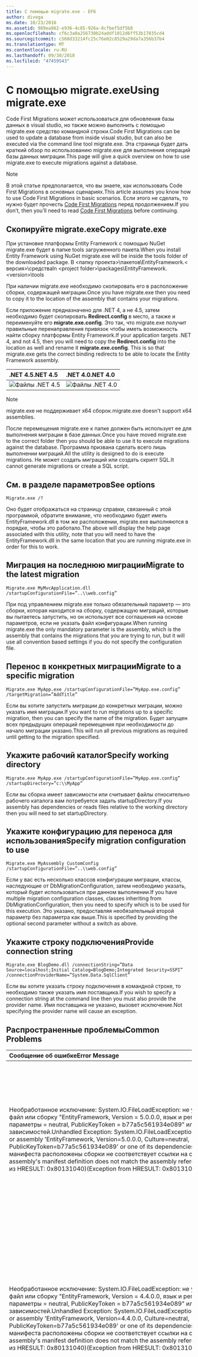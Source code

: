 ```yaml
---
title: С помощью migrate.exe - EF6
author: divega
ms.date: 10/23/2016
ms.assetid: 989ea862-e936-4c85-926a-8cfbef5df5b8
ms.openlocfilehash: cf6c3a0a256730b24addf1012d6ff53b17035cd4
ms.sourcegitcommit: c568d33214fc25c76e02c8529a29da7a356b37b4
ms.translationtype: MT
ms.contentlocale: ru-RU
ms.lasthandoff: 09/30/2018
ms.locfileid: "47459543"
---
```

# <a name="using-migrateexe"></a><span data-ttu-id="f1007-102">С помощью migrate.exe</span><span class="sxs-lookup"><span data-stu-id="f1007-102">Using migrate.exe</span></span>
<span data-ttu-id="f1007-103">Code First Migrations может использоваться для обновления базы данных в visual studio, но также можно выполнить с помощью migrate.exe средство командной строки.</span><span class="sxs-lookup"><span data-stu-id="f1007-103">Code First Migrations can be used to update a database from inside visual studio, but can also be executed via the command line tool migrate.exe.</span></span> <span data-ttu-id="f1007-104">Эта страница будет дать краткий обзор по использованию migrate.exe для выполнения операций базы данных миграции.</span><span class="sxs-lookup"><span data-stu-id="f1007-104">This page will give a quick overview on how to use migrate.exe to execute migrations against a database.</span></span>

> [!NOTE]
> <span data-ttu-id="f1007-105">В этой статье предполагается, что вы знаете, как использовать Code First Migrations в основных сценариях.</span><span class="sxs-lookup"><span data-stu-id="f1007-105">This article assumes you know how to use Code First Migrations in basic scenarios.</span></span> <span data-ttu-id="f1007-106">Если этого не сделать, то нужно будет прочесть [Code First Migrations](~/ef6/modeling/code-first/migrations/index.md) перед продолжением.</span><span class="sxs-lookup"><span data-stu-id="f1007-106">If you don’t, then you’ll need to read [Code First Migrations](~/ef6/modeling/code-first/migrations/index.md) before continuing.</span></span>

## <a name="copy-migrateexe"></a><span data-ttu-id="f1007-107">Скопируйте migrate.exe</span><span class="sxs-lookup"><span data-stu-id="f1007-107">Copy migrate.exe</span></span>

<span data-ttu-id="f1007-108">При установке платформы Entity Framework с помощью NuGet migrate.exe будет в папке tools загруженного пакета.</span><span class="sxs-lookup"><span data-stu-id="f1007-108">When you install Entity Framework using NuGet migrate.exe will be inside the tools folder of the downloaded package.</span></span> <span data-ttu-id="f1007-109">В &lt;папку проекта&gt;\\пакетов\\EntityFramework.&lt; версия&gt;\\средства</span><span class="sxs-lookup"><span data-stu-id="f1007-109">In &lt;project folder&gt;\\packages\\EntityFramework.&lt;version&gt;\\tools</span></span>

<span data-ttu-id="f1007-110">При наличии migrate.exe необходимо скопировать его в расположение сборки, содержащей миграции.</span><span class="sxs-lookup"><span data-stu-id="f1007-110">Once you have migrate.exe then you need to copy it to the location of the assembly that contains your migrations.</span></span>

<span data-ttu-id="f1007-111">Если приложение предназначено для .NET 4, а не 4.5, затем необходимо будет скопировать **Redirect.config** в место, а также и переименуйте его **migrate.exe.config**. Это так, что migrate.exe получит правильные перенаправления привязок чтобы иметь возможность найти сборку платформы Entity Framework.</span><span class="sxs-lookup"><span data-stu-id="f1007-111">If your application targets .NET 4, and not 4.5, then you will need to copy the **Redirect.config** into the location as well and rename it **migrate.exe.config**. This is so that migrate.exe gets the correct binding redirects to be able to locate the Entity Framework assembly.</span></span>

| <span data-ttu-id="f1007-112">.NET 4.5</span><span class="sxs-lookup"><span data-stu-id="f1007-112">.NET 4.5</span></span>                                      | <span data-ttu-id="f1007-113">.NET 4.0</span><span class="sxs-lookup"><span data-stu-id="f1007-113">.NET 4.0</span></span>                                      |
|:----------------------------------------------|:----------------------------------------------|
| ![Файлы .NET 4.5](~/ef6/media/net45files.png) | ![Файлы .NET 4.0](~/ef6/media/net40files.png) |

> [!NOTE]
> <span data-ttu-id="f1007-116">migrate.exe не поддерживает x64 сборок.</span><span class="sxs-lookup"><span data-stu-id="f1007-116">migrate.exe doesn't support x64 assemblies.</span></span>

<span data-ttu-id="f1007-117">После перемещения migrate.exe к папке должен быть использует ее для выполнения миграции в базе данных.</span><span class="sxs-lookup"><span data-stu-id="f1007-117">Once you have moved migrate.exe to the correct folder then you should be able to use it to execute migrations against the database.</span></span> <span data-ttu-id="f1007-118">Программа призвана сделать всего лишь выполнении миграций.</span><span class="sxs-lookup"><span data-stu-id="f1007-118">All the utility is designed to do is execute migrations.</span></span> <span data-ttu-id="f1007-119">Не может создать миграций или создать скрипт SQL.</span><span class="sxs-lookup"><span data-stu-id="f1007-119">It cannot generate migrations or create a SQL script.</span></span>

## <a name="see-options"></a><span data-ttu-id="f1007-120">См. в разделе параметров</span><span class="sxs-lookup"><span data-stu-id="f1007-120">See options</span></span>

``` console
Migrate.exe /?
```

<span data-ttu-id="f1007-121">Оно будет отображаться на страницу справки, связанный с этой программой, обратите внимание, что необходимо будет иметь EntityFramework.dll в том же расположении, migrate.exe выполняются в порядке, чтобы это работало.</span><span class="sxs-lookup"><span data-stu-id="f1007-121">The above will display the help page associated with this utility, note that you will need to have the EntityFramework.dll in the same location that you are running migrate.exe in order for this to work.</span></span>

## <a name="migrate-to-the-latest-migration"></a><span data-ttu-id="f1007-122">Миграция на последнюю миграции</span><span class="sxs-lookup"><span data-stu-id="f1007-122">Migrate to the latest migration</span></span>

``` console
Migrate.exe MyMvcApplication.dll /startupConfigurationFile=”..\\web.config”
```

<span data-ttu-id="f1007-123">При под управлением migrate.exe только обязательный параметр — это сборки, которая находится на сборку, содержащую миграций, которые вы пытаетесь запустить, но он использует все соглашения на основе параметров, если не указать файл конфигурации.</span><span class="sxs-lookup"><span data-stu-id="f1007-123">When running migrate.exe the only mandatory parameter is the assembly, which is the assembly that contains the migrations that you are trying to run, but it will use all convention based settings if you do not specify the configuration file.</span></span>

## <a name="migrate-to-a-specific-migration"></a><span data-ttu-id="f1007-124">Перенос в конкретных миграции</span><span class="sxs-lookup"><span data-stu-id="f1007-124">Migrate to a specific migration</span></span>

``` console
Migrate.exe MyApp.exe /startupConfigurationFile=”MyApp.exe.config” /targetMigration=”AddTitle”
```

<span data-ttu-id="f1007-125">Если вы хотите запустить миграции до конкретных миграции, можно указать имя миграции.</span><span class="sxs-lookup"><span data-stu-id="f1007-125">If you want to run migrations up to a specific migration, then you can specify the name of the migration.</span></span> <span data-ttu-id="f1007-126">Будет запущен всех предыдущих операций перемещения при необходимости до начало миграции указано.</span><span class="sxs-lookup"><span data-stu-id="f1007-126">This will run all previous migrations as required until getting to the migration specified.</span></span>

## <a name="specify-working-directory"></a><span data-ttu-id="f1007-127">Укажите рабочий каталог</span><span class="sxs-lookup"><span data-stu-id="f1007-127">Specify working directory</span></span>

``` console
Migrate.exe MyApp.exe /startupConfigurationFile=”MyApp.exe.config” /startupDirectory=”c:\\MyApp”
```

<span data-ttu-id="f1007-128">Если вы сборка имеет зависимости или считывает файлы относительно рабочего каталога вам потребуется задать startupDirectory.</span><span class="sxs-lookup"><span data-stu-id="f1007-128">If you assembly has dependencies or reads files relative to the working directory then you will need to set startupDirectory.</span></span>

## <a name="specify-migration-configuration-to-use"></a><span data-ttu-id="f1007-129">Укажите конфигурацию для переноса для использования</span><span class="sxs-lookup"><span data-stu-id="f1007-129">Specify migration configuration to use</span></span>

``` console
Migrate.exe MyAssembly CustomConfig /startupConfigurationFile=”..\\web.config”
```

<span data-ttu-id="f1007-130">Если у вас есть несколько классов конфигурации миграции, классы, наследующие от DbMigrationConfiguration, затем необходимо указать, который будет использоваться при данном выполнении.</span><span class="sxs-lookup"><span data-stu-id="f1007-130">If you have multiple migration configuration classes, classes inheriting from DbMigrationConfiguration, then you need to specify which is to be used for this execution.</span></span> <span data-ttu-id="f1007-131">Это указано, предоставляя необязательный второй параметр без параметра как выше.</span><span class="sxs-lookup"><span data-stu-id="f1007-131">This is specified by providing the optional second parameter without a switch as above.</span></span>

## <a name="provide-connection-string"></a><span data-ttu-id="f1007-132">Укажите строку подключения</span><span class="sxs-lookup"><span data-stu-id="f1007-132">Provide connection string</span></span>

``` console
Migrate.exe BlogDemo.dll /connectionString=”Data Source=localhost;Initial Catalog=BlogDemo;Integrated Security=SSPI” /connectionProviderName=”System.Data.SqlClient”
```

<span data-ttu-id="f1007-133">Если вы хотите указать строку подключения в командной строке, то необходимо также указать имя поставщика.</span><span class="sxs-lookup"><span data-stu-id="f1007-133">If you wish to specify a connection string at the command line then you must also provide the provider name.</span></span> <span data-ttu-id="f1007-134">Имя поставщика не указано, вызовет исключение.</span><span class="sxs-lookup"><span data-stu-id="f1007-134">Not specifying the provider name will cause an exception.</span></span>

## <a name="common-problems"></a><span data-ttu-id="f1007-135">Распространенные проблемы</span><span class="sxs-lookup"><span data-stu-id="f1007-135">Common Problems</span></span>

| <span data-ttu-id="f1007-136">Сообщение об ошибке</span><span class="sxs-lookup"><span data-stu-id="f1007-136">Error Message</span></span>                                                                                                                                                                                                                                                                                                                      | <span data-ttu-id="f1007-137">Решение</span><span class="sxs-lookup"><span data-stu-id="f1007-137">Solution</span></span>                                                                                                                                                                                                                                                                                             |
|:-----------------------------------------------------------------------------------------------------------------------------------------------------------------------------------------------------------------------------------------------------------------------------------------------------------------------------------|:-----------------------------------------------------------------------------------------------------------------------------------------------------------------------------------------------------------------------------------------------------------------------------------------------------|
| <span data-ttu-id="f1007-138">Необработанное исключение: System.IO.FileLoadException: не удалось загрузить файл или сборку "EntityFramework, Version = 5.0.0.0, язык и региональные параметры = neutral, PublicKeyToken = b77a5c561934e089" или одну из ее зависимостей.</span><span class="sxs-lookup"><span data-stu-id="f1007-138">Unhandled Exception: System.IO.FileLoadException:  Could not load file or assembly 'EntityFramework, Version=5.0.0.0, Culture=neutral, PublicKeyToken=b77a5c561934e089' or one of its dependencies.</span></span> <span data-ttu-id="f1007-139">Определение манифеста расположены сборки не соответствует ссылки на сборку.</span><span class="sxs-lookup"><span data-stu-id="f1007-139">The located assembly's manifest definition does not match the assembly reference.</span></span> <span data-ttu-id="f1007-140">(Исключение из HRESULT: 0x80131040)</span><span class="sxs-lookup"><span data-stu-id="f1007-140">(Exception from HRESULT: 0x80131040)</span></span>         | <span data-ttu-id="f1007-141">Как правило, это означает, что при запуске приложения .NET 4 без файла Redirect.config.</span><span class="sxs-lookup"><span data-stu-id="f1007-141">This typically means that you are running a .NET 4 application without the Redirect.config file.</span></span> <span data-ttu-id="f1007-142">Необходимо скопировать в то же расположение, что migrate.exe Redirect.config и переименуйте его в migrate.exe.config.</span><span class="sxs-lookup"><span data-stu-id="f1007-142">You need to copy the Redirect.config to the same location as migrate.exe and rename it to migrate.exe.config.</span></span>                                                                                       |
| <span data-ttu-id="f1007-143">Необработанное исключение: System.IO.FileLoadException: не удалось загрузить файл или сборку "EntityFramework, Version = 4.4.0.0, язык и региональные параметры = neutral, PublicKeyToken = b77a5c561934e089" или одну из ее зависимостей.</span><span class="sxs-lookup"><span data-stu-id="f1007-143">Unhandled Exception: System.IO.FileLoadException: Could not load file or assembly 'EntityFramework, Version=4.4.0.0, Culture=neutral, PublicKeyToken=b77a5c561934e089' or one of its dependencies.</span></span> <span data-ttu-id="f1007-144">Определение манифеста расположены сборки не соответствует ссылки на сборку.</span><span class="sxs-lookup"><span data-stu-id="f1007-144">The located assembly's manifest definition does not match the assembly reference.</span></span> <span data-ttu-id="f1007-145">(Исключение из HRESULT: 0x80131040)</span><span class="sxs-lookup"><span data-stu-id="f1007-145">(Exception from HRESULT: 0x80131040)</span></span>          | <span data-ttu-id="f1007-146">Это исключение означает, что вы используете .NET 4.5, приложение с Redirect.config скопированные в расположение migrate.exe.</span><span class="sxs-lookup"><span data-stu-id="f1007-146">This exception means that you are running a .NET 4.5 application with the Redirect.config copied to the migrate.exe location.</span></span> <span data-ttu-id="f1007-147">Если приложение является .NET 4.5 файл конфигурации с помощью перенаправления внутри не нужно.</span><span class="sxs-lookup"><span data-stu-id="f1007-147">If your app is .NET 4.5 then you do not need to have the config file with the redirects inside.</span></span> <span data-ttu-id="f1007-148">Удалите файл migrate.exe.config.</span><span class="sxs-lookup"><span data-stu-id="f1007-148">Delete the migrate.exe.config file.</span></span>                                    |
| <span data-ttu-id="f1007-149">Ошибка: Не удалось обновить базу данных для согласования текущей модели, так как имеются ожидающие изменения и отключить автоматический перенос.</span><span class="sxs-lookup"><span data-stu-id="f1007-149">ERROR: Unable to update database to match the current model because there are pending changes and automatic migration is disabled.</span></span> <span data-ttu-id="f1007-150">Включение автоматического переноса или запись изменений ожидающие модели миграции на основе кода.</span><span class="sxs-lookup"><span data-stu-id="f1007-150">Either write the pending model changes to a code-based migration or enable automatic migration.</span></span> <span data-ttu-id="f1007-151">DbMigrationsConfiguration.AutomaticMigrationsEnabled, чтобы задайте значение true, чтобы включить автоматическую миграцию.</span><span class="sxs-lookup"><span data-stu-id="f1007-151">Set DbMigrationsConfiguration.AutomaticMigrationsEnabled to true to enable automatic migration.</span></span> | <span data-ttu-id="f1007-152">Эта ошибка возникает, если выполняется миграция, при миграции, чтобы справиться с изменениями, внесенными в модель еще не создана, а базы данных совпадает с моделью.</span><span class="sxs-lookup"><span data-stu-id="f1007-152">This error occurs if running migrate when you haven’t created a migration to cope with changes made to the model, and the database does not match the model.</span></span> <span data-ttu-id="f1007-153">Добавление свойства в класс модели, запустив migrate.exe без создания миграции для обновления базы данных является примером.</span><span class="sxs-lookup"><span data-stu-id="f1007-153">Adding a property to a model class then running migrate.exe without creating a migration to upgrade the database is an example of this.</span></span> |
| <span data-ttu-id="f1007-154">Ошибка: Тип не разрешается для члена "System.Data.Entity.Migrations.Design.ToolingFacade+UpdateRunner,EntityFramework, Version = 5.0.0.0, язык и региональные параметры = neutral, PublicKeyToken = b77a5c561934e089".</span><span class="sxs-lookup"><span data-stu-id="f1007-154">ERROR: Type is not resolved for member 'System.Data.Entity.Migrations.Design.ToolingFacade+UpdateRunner,EntityFramework, Version=5.0.0.0, Culture=neutral, PublicKeyToken=b77a5c561934e089'.</span></span>                                                                                                                                       | <span data-ttu-id="f1007-155">Эта ошибка может возникать, указав каталог при запуске.</span><span class="sxs-lookup"><span data-stu-id="f1007-155">This error can be caused by specifying an incorrect startup directory.</span></span> <span data-ttu-id="f1007-156">Это должно быть расположение migrate.exe</span><span class="sxs-lookup"><span data-stu-id="f1007-156">This must be the location of migrate.exe</span></span>                                                                                                                                                                                      |
| <span data-ttu-id="f1007-157">Необработанное исключение: System.NullReferenceException: ссылка на объект не указывает на экземпляр объекта.</span><span class="sxs-lookup"><span data-stu-id="f1007-157">Unhandled Exception: System.NullReferenceException: Object reference not set to an instance of an object.</span></span> <br/>   <span data-ttu-id="f1007-158">в System.Data.Entity.Migrations.Console.Program.Main (String [] args)</span><span class="sxs-lookup"><span data-stu-id="f1007-158">at System.Data.Entity.Migrations.Console.Program.Main(String[] args)</span></span>                                                                                                                                             | <span data-ttu-id="f1007-159">Может быть причиной, не указывая обязательный параметр для сценария, который используется.</span><span class="sxs-lookup"><span data-stu-id="f1007-159">This can be caused by not specifying a required parameter for a scenario that you are using.</span></span> <span data-ttu-id="f1007-160">Например, указывающий строку подключения без указания имени поставщика.</span><span class="sxs-lookup"><span data-stu-id="f1007-160">For example specifying a connection string without specifying the provider name.</span></span>                                                                                                                        |
| <span data-ttu-id="f1007-161">Ошибка: более одного типа миграции конфигурации найден в сборке «ClassLibrary1».</span><span class="sxs-lookup"><span data-stu-id="f1007-161">ERROR: More than one migrations configuration type was found in the assembly 'ClassLibrary1'.</span></span> <span data-ttu-id="f1007-162">Укажите имя любой из них.</span><span class="sxs-lookup"><span data-stu-id="f1007-162">Specify the name of the one to use.</span></span>                                                                                                                                                                                                  | <span data-ttu-id="f1007-163">Как говорится в ошибку, имеется более одного класса конфигурации в заданной сборке.</span><span class="sxs-lookup"><span data-stu-id="f1007-163">As the error states, there is more than one configuration class in the given assembly.</span></span> <span data-ttu-id="f1007-164">Чтобы указать, какие использовать, необходимо использовать параметр /configurationType.</span><span class="sxs-lookup"><span data-stu-id="f1007-164">You must use the /configurationType switch to specify which to use.</span></span>                                                                                                                                           |
| <span data-ttu-id="f1007-165">Ошибка: Не удалось загрузить файл или сборку "&lt;assemblyName&gt;" или одну из ее зависимостей.</span><span class="sxs-lookup"><span data-stu-id="f1007-165">ERROR: Could not load file or assembly ‘&lt;assemblyName&gt;’ or one of its dependencies.</span></span> <span data-ttu-id="f1007-166">Данную сборку имя или базы кода был недопустимым.</span><span class="sxs-lookup"><span data-stu-id="f1007-166">The given assembly name or codebase was invalid.</span></span> <span data-ttu-id="f1007-167">(Исключение из HRESULT: 0x80131047)</span><span class="sxs-lookup"><span data-stu-id="f1007-167">(Exception from HRESULT: 0x80131047)</span></span>                                                                                                                                                    | <span data-ttu-id="f1007-168">Это может быть вызвано неправильно Указание имени сборки или отсутствия</span><span class="sxs-lookup"><span data-stu-id="f1007-168">This can be caused by specifying an assembly name incorrectly or not having</span></span>                                                                                                                                                                                                                          |
| <span data-ttu-id="f1007-169">Ошибка: Не удалось загрузить файл или сборку "&lt;assemblyName&gt;" или одну из ее зависимостей.</span><span class="sxs-lookup"><span data-stu-id="f1007-169">ERROR: Could not load file or assembly ‘&lt;assemblyName&gt;' or one of its dependencies.</span></span> <span data-ttu-id="f1007-170">Была сделана попытка загрузить программу, имеющую неверный формат.</span><span class="sxs-lookup"><span data-stu-id="f1007-170">An attempt was made to load a program with an incorrect format.</span></span>                                                                                                                                                                          | <span data-ttu-id="f1007-171">Это происходит, если вы пытаетесь запустить migrate.exe от x x64 приложения.</span><span class="sxs-lookup"><span data-stu-id="f1007-171">This happens if you are trying to run migrate.exe against an x64 application.</span></span> <span data-ttu-id="f1007-172">EF 5.0 и более ранних версий будет работать только на x86.</span><span class="sxs-lookup"><span data-stu-id="f1007-172">EF 5.0 and below will only work on x86.</span></span>                                                                                                                                                                                |
